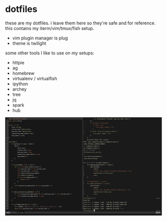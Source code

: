 # dotfiles

these are my dotfiles. i leave them here so they're safe and for reference. this contains my iterm/vim/tmux/fish setup.

- vim plugin manager is plug
- theme is twilight

some other tools I like to use on my setups:
- httpie
- ag
- homebrew
- virtualenv / virtualfish
- ipython
- archey
- tree
- jq
- spark
- hub

![preview](./preview.png)
